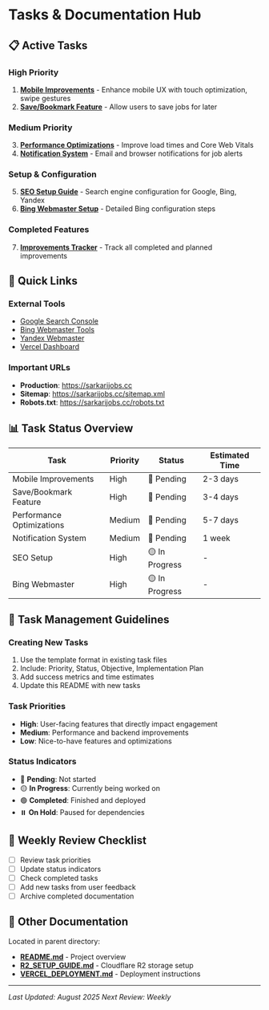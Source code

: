 # Tasks & Documentation Hub

## 📋 Active Tasks

### High Priority
1. **[Mobile Improvements](./MOBILE_IMPROVEMENTS.md)** - Enhance mobile UX with touch optimization, swipe gestures
2. **[Save/Bookmark Feature](./SAVE_BOOKMARK_FEATURE.md)** - Allow users to save jobs for later

### Medium Priority
3. **[Performance Optimizations](./PERFORMANCE_OPTIMIZATIONS.md)** - Improve load times and Core Web Vitals
4. **[Notification System](./NOTIFICATION_SYSTEM.md)** - Email and browser notifications for job alerts

### Setup & Configuration
5. **[SEO Setup Guide](./SEO_SETUP_GUIDE.md)** - Search engine configuration for Google, Bing, Yandex
6. **[Bing Webmaster Setup](./BING_WEBMASTER_SETUP.md)** - Detailed Bing configuration steps

### Completed Features
7. **[Improvements Tracker](./IMPROVEMENTS.md)** - Track all completed and planned improvements

## 🚀 Quick Links

### External Tools
- [Google Search Console](https://search.google.com/search-console)
- [Bing Webmaster Tools](https://www.bing.com/webmasters)
- [Yandex Webmaster](https://webmaster.yandex.com)
- [Vercel Dashboard](https://vercel.com/dashboard)

### Important URLs
- **Production**: https://sarkarijobs.cc
- **Sitemap**: https://sarkarijobs.cc/sitemap.xml
- **Robots.txt**: https://sarkarijobs.cc/robots.txt

## 📊 Task Status Overview

| Task | Priority | Status | Estimated Time |
|------|----------|--------|----------------|
| Mobile Improvements | High | 🔴 Pending | 2-3 days |
| Save/Bookmark Feature | High | 🔴 Pending | 3-4 days |
| Performance Optimizations | Medium | 🔴 Pending | 5-7 days |
| Notification System | Medium | 🔴 Pending | 1 week |
| SEO Setup | High | 🟡 In Progress | - |
| Bing Webmaster | High | 🟡 In Progress | - |

## 📝 Task Management Guidelines

### Creating New Tasks
1. Use the template format in existing task files
2. Include: Priority, Status, Objective, Implementation Plan
3. Add success metrics and time estimates
4. Update this README with new tasks

### Task Priorities
- **High**: User-facing features that directly impact engagement
- **Medium**: Performance and backend improvements
- **Low**: Nice-to-have features and optimizations

### Status Indicators
- 🔴 **Pending**: Not started
- 🟡 **In Progress**: Currently being worked on
- 🟢 **Completed**: Finished and deployed
- ⏸️ **On Hold**: Paused for dependencies

## 🔄 Weekly Review Checklist

- [ ] Review task priorities
- [ ] Update status indicators
- [ ] Check completed tasks
- [ ] Add new tasks from user feedback
- [ ] Archive completed documentation

## 📁 Other Documentation

Located in parent directory:
- **[README.md](../README.md)** - Project overview
- **[R2_SETUP_GUIDE.md](../R2_SETUP_GUIDE.md)** - Cloudflare R2 storage setup
- **[VERCEL_DEPLOYMENT.md](../VERCEL_DEPLOYMENT.md)** - Deployment instructions

---

*Last Updated: August 2025*
*Next Review: Weekly*